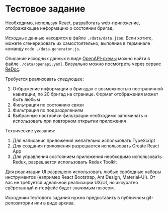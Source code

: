 # Тестовое задание

Необходимо, используя React, разработать web-приложение, отображающее информацию о состоянии бригад.

Исходные данные находятся в файле `./data/data.json`. Если хотите, можете сгенерировать их самостоятельно, выполнив в терминале команду `node ./data-generator.js`.

Описание исходных данных в виде [OpenAPI-схемы](https://ru.wikipedia.org/wiki/OpenAPI_(спецификация)) можно найти в файле `./data/openapi.yaml`. Визуально можно посмотреть через сервис [ReDoc](https://redocly.github.io/redoc/?url=https://raw.githubusercontent.com/v1336/frontend-test-task/master/data/openapi.yaml).

Требуется реализовать следующее:

1. Отбражение информации о бригадах с возможностью постраничной навигации, по 20 бригад на странице. Формат отображения может быть любым
2. Фильтрация по состоянию связи
3. Фильтрация по подразделениям
4. Выбранные настройки фильтрации необходимо запоминать и использовать при повторном открытии приложения

Технические указания:

1. Для написания приложения желательно использовать TypeScript
2. Для создания приложения разрешается использовать Create React App
3. Для управления состоянием приложения необходимо использовать Redux, разрешается использовать Redux Toolkit

Для реализации UI разрешено использовать любые свободные наборы инструментов (например React Bootstrap, Ant Design, Material-UI). От вас не требуется идеальной реализации UX/UI, но аккуратно свёрстанный интерфейс будет значимым плюсом.

Исходники тестового задания нужно предоставить в публичном git-репозитории или в виде архива.
